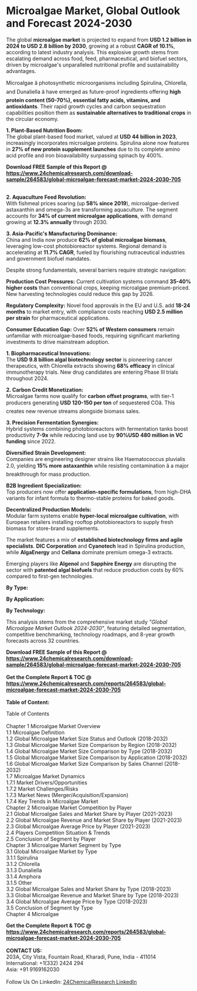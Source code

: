 <h1>Microalgae Market, Global Outlook and Forecast 2024-2030</h1><p>The global <strong>microalgae market</strong> is projected to expand from <strong>USD 1.2 billion in 2024 to USD 2.8 billion by 2030</strong>, growing at a robust <strong>CAGR of 10.1%</strong>, according to latest industry analysis. This explosive growth stems from escalating demand across food, feed, pharmaceutical, and biofuel sectors, driven by microalgae's unparalleled nutritional profile and sustainability advantages.</p><p>Microalgae â photosynthetic microorganisms including Spirulina, Chlorella, and Dunaliella â have emerged as future-proof ingredients offering <strong>high protein content (50-70%), essential fatty acids, vitamins, and antioxidants</strong>. Their rapid growth cycles and carbon sequestration capabilities position them as <strong>sustainable alternatives to traditional crops</strong> in the circular economy.</p><p><strong>1. Plant-Based Nutrition Boom:</strong><br>
The global plant-based food market, valued at <strong>USD 44 billion in 2023</strong>, increasingly incorporates microalgae proteins. Spirulina alone now features in <strong>27% of new protein supplement launches</strong> due to its complete amino acid profile and iron bioavailability surpassing spinach by 400%.</p><div><b>Download FREE Sample of this Report @ 
            <a href="https://www.24chemicalresearch.com/download-sample/264583/global-microalgae-forecast-market-2024-2030-705">
            https://www.24chemicalresearch.com/download-sample/264583/global-microalgae-forecast-market-2024-2030-705</a></b></div><br><p><strong>2. Aquaculture Feed Revolution:</strong><br>
With fishmeal prices soaring (up <strong>58% since 2019</strong>), microalgae-derived astaxanthin and omega-3s are transforming aquaculture. The segment accounts for <strong>34% of current microalgae applications</strong>, with demand growing at <strong>12.3% annually</strong> through 2030.</p><p><strong>3. Asia-Pacific's Manufacturing Dominance:</strong><br>
China and India now produce <strong>62% of global microalgae biomass</strong>, leveraging low-cost photobioreactor systems. Regional demand is accelerating at <strong>11.7% CAGR</strong>, fueled by flourishing nutraceutical industries and government biofuel mandates.</p><p>Despite strong fundamentals, several barriers require strategic navigation:</p><p><strong>Production Cost Pressures:</strong> Current cultivation systems command <strong>35-40% higher costs</strong> than conventional crops, keeping microalgae premium-priced. New harvesting technologies could reduce this gap by 2026.</p><p><strong>Regulatory Complexity:</strong> Novel food approvals in the EU and U.S. add <strong>18-24 months</strong> to market entry, with compliance costs reaching <strong>USD 2.5 million per strain</strong> for pharmaceutical applications.</p><p><strong>Consumer Education Gap:</strong> Over <strong>52% of Western consumers</strong> remain unfamiliar with microalgae-based foods, requiring significant marketing investments to drive mainstream adoption.</p><p><strong>1. Biopharmaceutical Innovations:</strong><br>
The <strong>USD 9.8 billion algal biotechnology sector</strong> is pioneering cancer therapeutics, with Chlorella extracts showing <strong>68% efficacy</strong> in clinical immunotherapy trials. New drug candidates are entering Phase III trials throughout 2024.</p><p><strong>2. Carbon Credit Monetization:</strong><br>
Microalgae farms now qualify for <strong>carbon offset programs</strong>, with tier-1 producers generating <strong>USD 120-150 per ton</strong> of sequestered COâ. This creates new revenue streams alongside biomass sales.</p><p><strong>3. Precision Fermentation Synergies:</strong><br>
Hybrid systems combining photobioreactors with fermentation tanks boost productivity <strong>7-9x</strong> while reducing land use by <strong>90%USD 480 million in VC funding</strong> since 2022.</p><p><strong>Diversified Strain Development:</strong><br>
	Companies are engineering designer strains like Haematococcus pluvialis 2.0, yielding <strong>15% more astaxanthin</strong> while resisting contamination â a major breakthrough for mass production.</p><p><strong>B2B Ingredient Specialization:</strong><br>
	Top producers now offer <strong>application-specific formulations</strong>, from high-DHA variants for infant formula to thermo-stable proteins for baked goods.</p><p><strong>Decentralized Production Models:</strong><br>
	Modular farm systems enable <strong>hyper-local microalgae cultivation</strong>, with European retailers installing rooftop photobioreactors to supply fresh biomass for store-brand supplements.</p><p>The market features a mix of <strong>established biotechnology firms and agile specialists</strong>. <strong>DIC Corporation</strong> and <strong>Cyanotech</strong> lead in Spirulina production, while <strong>AlgaEnergy</strong> and <strong>Cellana</strong> dominate premium omega-3 extracts.</p><p>Emerging players like <strong>Algenol</strong> and <strong>Sapphire Energy</strong> are disrupting the sector with <strong>patented algal biofuels</strong> that reduce production costs by 60% compared to first-gen technologies.</p><p><strong>By Type:</strong></p><p><strong>By Application:</strong></p><p><strong>By Technology:</strong></p><p>This analysis stems from the comprehensive market study <em>"Global Microalgae Market Outlook 2024-2030"</em>, featuring detailed segmentation, competitive benchmarking, technology roadmaps, and 8-year growth forecasts across 32 countries.</p><div><b>Download FREE Sample of this Report @ 
            <a href="https://www.24chemicalresearch.com/download-sample/264583/global-microalgae-forecast-market-2024-2030-705">
            https://www.24chemicalresearch.com/download-sample/264583/global-microalgae-forecast-market-2024-2030-705</a></b></div><br><div><b>Get the Complete Report & TOC @ 
            <a href="https://www.24chemicalresearch.com/reports/264583/global-microalgae-forecast-market-2024-2030-705">
            https://www.24chemicalresearch.com/reports/264583/global-microalgae-forecast-market-2024-2030-705</a></b></div><br>
            <b>Table of Content:</b><p>Table of Contents<br />
<br />
Chapter 1 Microalgae Market Overview<br />
    1.1 Microalgae Definition<br />
    1.2 Global Microalgae Market Size Status and Outlook (2018-2032)<br />
    1.3 Global Microalgae Market Size Comparison by Region (2018-2032)<br />
    1.4 Global Microalgae Market Size Comparison by Type (2018-2032)<br />
    1.5 Global Microalgae Market Size Comparison by Application (2018-2032)<br />
    1.6 Global Microalgae Market Size Comparison by Sales Channel (2018-2032)<br />
    1.7 Microalgae Market Dynamics<br />
        1.7.1 Market Drivers/Opportunities<br />
        1.7.2 Market Challenges/Risks<br />
        1.7.3 Market News (Merger/Acquisition/Expansion)<br />
        1.7.4 Key Trends in Microalgae Market<br />
Chapter 2 Microalgae Market Competition by Player<br />
    2.1 Global Microalgae Sales and Market Share by Player (2021-2023)<br />
    2.2 Global Microalgae Revenue and Market Share by Player (2021-2023)<br />
    2.3 Global Microalgae Average Price by Player (2021-2023)<br />
    2.4 Players Competition Situation & Trends<br />
    2.5 Conclusion of Segment by Player<br />
Chapter 3 Microalgae Market Segment by Type<br />
    3.1 Global Microalgae Market by Type<br />
        3.1.1 Spirulina<br />
        3.1.2 Chlorella<br />
        3.1.3 Dunaliella<br />
        3.1.4 Amphora<br />
        3.1.5 Other<br />
    3.2 Global Microalgae Sales and Market Share by Type (2018-2023)<br />
    3.3 Global Microalgae Revenue and Market Share by Type (2018-2023)<br />
    3.4 Global Microalgae Average Price by Type (2018-2023)<br />
    3.5 Conclusion of Segment by Type<br />
Chapter 4 Microalgae</p><div><b>Get the Complete Report & TOC @ 
            <a href="https://www.24chemicalresearch.com/reports/264583/global-microalgae-forecast-market-2024-2030-705">
            https://www.24chemicalresearch.com/reports/264583/global-microalgae-forecast-market-2024-2030-705</a></b></div><br><b>CONTACT US:</b><br>
            203A, City Vista, Fountain Road, Kharadi, Pune, India - 411014<br>
            International: +1(332) 2424 294<br>
            Asia: +91 9169162030 <br><br>
            Follow Us On LinkedIn: <a href="https://www.linkedin.com/company/24chemicalresearch/">24ChemicalResearch LinkedIn</a>